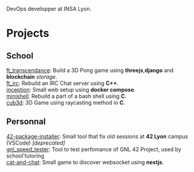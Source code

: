 DevOps developper at INSA Lyon.

# Projects
## School
[ft_transcendance](https://github.com/ethaaalpha/ft_transcendance): Build a 3D Pong game using __threejs__,__django__ and __blockchain__ _storage_.  
[ft_irc](https://github.com/hystb/ft_IRC): Rebuild an IRC Chat server using __C++__.  
[inception](https://github.com/ethaaalpha/inception): Small web setup using __docker compose__.   
[minishell](https://github.com/ethaaalpha/minishell): Rebuild a part of a bash shell using __C__.  
[cub3d](https://github.com/ethaaalpha/cub3d): 3D Game using raycasting method in __C__.  

## Personnal
[42-package-installer](https://github.com/ethaaalpha/42-package-installer): Small tool that fix old sessions at __42 Lyon__ campus (VSCode) _[deprecated]_  
[gnl_speed_tester](https://github.com/ethaaalpha/gnl_speed_tester): Tool to test perfomance of GNL 42 Project, used by school'tutoring  
[cat-and-chat](https://github.com/ethaaalpha/cat-and-chat): Small game to discover websocket using __nestjs__.  

